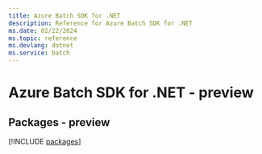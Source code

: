 ```yaml
---
title: Azure Batch SDK for .NET
description: Reference for Azure Batch SDK for .NET
ms.date: 02/22/2024
ms.topic: reference
ms.devlang: dotnet
ms.service: batch
---
```

# Azure Batch SDK for .NET - preview
## Packages - preview
[!INCLUDE [packages](batch-index.md)]
